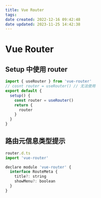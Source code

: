 ```yaml
---
title: Vue Router
tags: 
date created: 2022-12-16 09:42:48
date updated: 2023-11-25 14:42:38
---
```


# Vue Router

## Setup 中使用 router

```js
import { useRouter } from 'vue-router'
// cosnt router = useRouter() // 无法使用
export default {
  setup() {
    const router = useRouter()
    return {
      router
    }
  }
}
```

## 路由元信息类型提示

```js
router.d.ts
import 'vue-router'

declare module 'vue-router' {
  interface RouteMeta {
    title?: string
    showMenu?: boolean
  }
}
```
